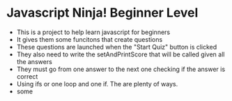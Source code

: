 # Javascript Ninja! Beginner Level

- This is a project to help learn javascript for beginners
- It gives them some funcitons that create questions
- These questions are launched when the "Start Quiz" button is clicked
- They also need to write the setAndPrintScore that will be called given all the answers
- They must go from one answer to the next one checking if the answer is correct
- Using ifs or one loop and one if. The are plenty of ways.
- some 